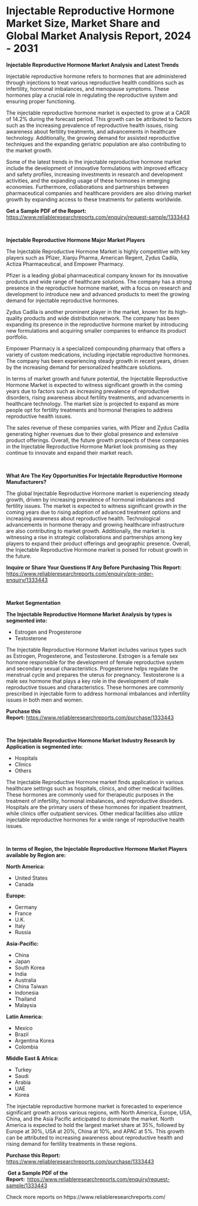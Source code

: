 <p><h1>Injectable Reproductive Hormone Market Size, Market Share and Global Market Analysis Report, 2024 - 2031</h1></p><p><strong>Injectable Reproductive Hormone Market Analysis and Latest Trends</strong></p>
<p><p>Injectable reproductive hormone refers to hormones that are administered through injections to treat various reproductive health conditions such as infertility, hormonal imbalances, and menopause symptoms. These hormones play a crucial role in regulating the reproductive system and ensuring proper functioning.</p><p>The injectable reproductive hormone market is expected to grow at a CAGR of 14.2% during the forecast period. This growth can be attributed to factors such as the increasing prevalence of reproductive health issues, rising awareness about fertility treatments, and advancements in healthcare technology. Additionally, the growing demand for assisted reproductive techniques and the expanding geriatric population are also contributing to the market growth.</p><p>Some of the latest trends in the injectable reproductive hormone market include the development of innovative formulations with improved efficacy and safety profiles, increasing investments in research and development activities, and the expanding usage of these hormones in emerging economies. Furthermore, collaborations and partnerships between pharmaceutical companies and healthcare providers are also driving market growth by expanding access to these treatments for patients worldwide.</p></p>
<p><strong>Get a Sample PDF of the Report:&nbsp;</strong> <a href="https://www.reliableresearchreports.com/enquiry/request-sample/1333443">https://www.reliableresearchreports.com/enquiry/request-sample/1333443</a></p>
<p>&nbsp;</p>
<p><strong>Injectable Reproductive Hormone Major Market Players</strong></p>
<p><p>The Injectable Reproductive Hormone Market is highly competitive with key players such as Pfizer, Xianju Pharma, American Regent, Zydus Cadila, Actiza Pharmaceutical, and Empower Pharmacy. </p><p>Pfizer is a leading global pharmaceutical company known for its innovative products and wide range of healthcare solutions. The company has a strong presence in the reproductive hormone market, with a focus on research and development to introduce new and advanced products to meet the growing demand for injectable reproductive hormones.</p><p>Zydus Cadila is another prominent player in the market, known for its high-quality products and wide distribution network. The company has been expanding its presence in the reproductive hormone market by introducing new formulations and acquiring smaller companies to enhance its product portfolio.</p><p>Empower Pharmacy is a specialized compounding pharmacy that offers a variety of custom medications, including injectable reproductive hormones. The company has been experiencing steady growth in recent years, driven by the increasing demand for personalized healthcare solutions.</p><p>In terms of market growth and future potential, the Injectable Reproductive Hormone Market is expected to witness significant growth in the coming years due to factors such as increasing prevalence of reproductive disorders, rising awareness about fertility treatments, and advancements in healthcare technology. The market size is projected to expand as more people opt for fertility treatments and hormonal therapies to address reproductive health issues.</p><p>The sales revenue of these companies varies, with Pfizer and Zydus Cadila generating higher revenues due to their global presence and extensive product offerings. Overall, the future growth prospects of these companies in the Injectable Reproductive Hormone Market look promising as they continue to innovate and expand their market reach.</p></p>
<p>&nbsp;</p>
<p><strong>What Are The Key Opportunities For Injectable Reproductive Hormone Manufacturers?</strong></p>
<p><p>The global Injectable Reproductive Hormone market is experiencing steady growth, driven by increasing prevalence of hormonal imbalances and fertility issues. The market is expected to witness significant growth in the coming years due to rising adoption of advanced treatment options and increasing awareness about reproductive health. Technological advancements in hormone therapy and growing healthcare infrastructure are also contributing to market growth. Additionally, the market is witnessing a rise in strategic collaborations and partnerships among key players to expand their product offerings and geographic presence. Overall, the Injectable Reproductive Hormone market is poised for robust growth in the future.</p></p>
<p><strong>Inquire or Share Your Questions If Any Before Purchasing This Report:</strong> <a href="https://www.reliableresearchreports.com/enquiry/pre-order-enquiry/1333443">https://www.reliableresearchreports.com/enquiry/pre-order-enquiry/1333443</a></p>
<p>&nbsp;</p>
<p><strong>Market Segmentation</strong></p>
<p><strong>The Injectable Reproductive Hormone Market Analysis by types is segmented into:</strong></p>
<p><ul><li>Estrogen and Progesterone</li><li>Testosterone</li></ul></p>
<p><p>The Injectable Reproductive Hormone Market includes various types such as Estrogen, Progesterone, and Testosterone. Estrogen is a female sex hormone responsible for the development of female reproductive system and secondary sexual characteristics. Progesterone helps regulate the menstrual cycle and prepares the uterus for pregnancy. Testosterone is a male sex hormone that plays a key role in the development of male reproductive tissues and characteristics. These hormones are commonly prescribed in injectable form to address hormonal imbalances and infertility issues in both men and women.</p></p>
<p><strong>Purchase this Report:&nbsp;</strong><a href="https://www.reliableresearchreports.com/purchase/1333443">https://www.reliableresearchreports.com/purchase/1333443</a></p>
<p>&nbsp;</p>
<p><strong>The Injectable Reproductive Hormone Market Industry Research by Application is segmented into:</strong></p>
<p><ul><li>Hospitals</li><li>Clinics</li><li>Others</li></ul></p>
<p><p>The Injectable Reproductive Hormone market finds application in various healthcare settings such as hospitals, clinics, and other medical facilities. These hormones are commonly used for therapeutic purposes in the treatment of infertility, hormonal imbalances, and reproductive disorders. Hospitals are the primary users of these hormones for inpatient treatment, while clinics offer outpatient services. Other medical facilities also utilize injectable reproductive hormones for a wide range of reproductive health issues.</p></p>
<p>&nbsp;</p>
<p><strong>In terms of Region, the Injectable Reproductive Hormone Market Players available by Region are:</strong></p>
<p>
    <p> <strong> North America: </strong>
        <ul>
            <li>United States</li>
            <li>Canada</li>
        </ul>
        </p> 
    <p> <strong> Europe: </strong>
        <ul>
            <li>Germany</li>
            <li>France</li>
            <li>U.K.</li>
            <li>Italy</li>
            <li>Russia</li>
        </ul>
        </p> 
    <p> <strong> Asia-Pacific: </strong>
        <ul>
            <li>China</li>
            <li>Japan</li>
            <li>South Korea</li>
            <li>India</li>
            <li>Australia</li>
            <li>China Taiwan</li>
            <li>Indonesia</li>
            <li>Thailand</li>
            <li>Malaysia</li>
        </ul>
        </p> 
    <p> <strong> Latin America: </strong>
        <ul>
            <li>Mexico</li>
            <li>Brazil</li>
            <li>Argentina Korea</li>
            <li>Colombia</li>
        </ul>
        </p> 
    <p> <strong> Middle East & Africa: </strong>
        <ul>
            <li>Turkey</li>
            <li>Saudi</li>
            <li>Arabia</li>
            <li>UAE</li>
            <li>Korea</li>
        </ul>
    </p>
    </p>
<p><p>The injectable reproductive hormone market is forecasted to experience significant growth across various regions, with North America, Europe, USA, China, and the Asia Pacific anticipated to dominate the market. North America is expected to hold the largest market share at 35%, followed by Europe at 30%, USA at 20%, China at 10%, and APAC at 5%. This growth can be attributed to increasing awareness about reproductive health and rising demand for fertility treatments in these regions.</p></p>
<p><strong>Purchase this Report: </strong><a href="https://www.reliableresearchreports.com/purchase/1333443">https://www.reliableresearchreports.com/purchase/1333443</a></p>
<p>&nbsp;<strong>Get a Sample PDF of the Report:&nbsp;&nbsp;</strong><a href="https://www.reliableresearchreports.com/enquiry/request-sample/1333443">https://www.reliableresearchreports.com/enquiry/request-sample/1333443</a></p>
<p><strong></strong></p>
<p>Check more reports on https://www.reliableresearchreports.com/</p>